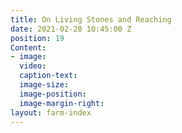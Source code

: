 ```yaml
---
title: On Living Stones and Reaching
date: 2021-02-20 10:45:00 Z
position: 19
Content:
- image: 
  video: 
  caption-text: 
  image-size: 
  image-position: 
  image-margin-right: 
layout: farm-index
---
```


